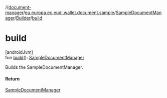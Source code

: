 //[document-manager](../../../../index.md)/[eu.europa.ec.eudi.wallet.document.sample](../../index.md)/[SampleDocumentManager](../index.md)/[Builder](index.md)/[build](build.md)

# build

[androidJvm]\
fun [build](build.md)(): [SampleDocumentManager](../index.md)

Builds the SampleDocumentManager.

#### Return

[SampleDocumentManager](../index.md)
